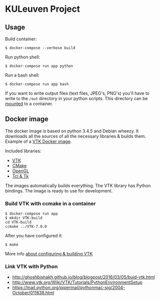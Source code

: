 # KULeuven Project

## Usage

Build container: 
```
$ docker-compose --verbose build
```

Run python shell:
```
$ docker-compose run app python
```

Run a bash shell:
```
$ docker-compose run app bash
```

If you want to write output files (text files, JPEG's, PNG's) you'll 
have to write to the `/out` directory in your python scripts. This 
directory can be [mounted](https://docs.docker.com/engine/tutorials/dockervolumes/) 
to a container.

## Docker image

The docker image is based on python 3.4.5 and Debian wheezy. It 
downloads all the sources of all the necessary libraries & builds them.
Example of a [VTK Docker image](https://hub.docker.com/r/srikanthnagella/vtk-docker/~/dockerfile/).

Included libraries:

* [VTK](http://www.vtk.org/)
* [CMake](https://cmake.org/)
* [OpenGL](https://www.opengl.org/)
* [Tcl & Tk](https://www.tcl.tk/)

The images automatically builds everything. The VTK library has Python
bindings. The image is ready to use for development.

### Build VTK with ccmake in a container

```
$ docker-compose run app
$ mkdir VTK-build
cd VTK-build
ccmake ../VTK-7.0.0
```

After you have configured it:
```
$ make
```

More info [about configuring & building VTK](http://www.vtk.org/Wiki/VTK/Configure_and_Build)

### Link VTK with Python

* http://ghoshbishakh.github.io/blog/blogpost/2016/03/05/buid-vtk.html
* http://www.vtk.org/Wiki/VTK/Tutorials/PythonEnvironmentSetup
* https://mail.python.org/pipermail/pythonmac-sig/2004-October/011838.html
